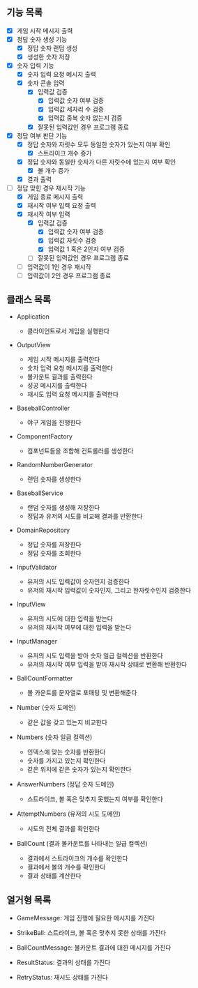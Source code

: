 ## 기능 목록

- [x] 게임 시작 메시지 출력
- [x] 정답 숫자 생성 기능
    - [x] 정답 숫자 랜덤 생성
    - [x] 생성한 숫자 저장
- [x] 숫자 입력 기능
    - [x] 숫자 입력 요청 메시지 출력
    - [x] 숫자 콘솔 입력
        - [x] 입력값 검증
            - [x] 입력값 숫자 여부 검증
            - [x] 입력값 세자리 수 검증
            - [x] 입력값 중복 숫자 없는지 검증
        - [x] 잘못된 입력값인 경우 프로그램 종료
- [x] 정답 여부 판단 기능
    - [x] 정답 숫자와 자릿수 모두 동일한 숫자가 있는지 여부 확인
        - [x] 스트라이크 개수 증가
    - [x] 정답 숫자와 동일한 숫자가 다른 자릿수에 있는지 여부 확인
        - [x] 볼 개수 증가
    - [x] 결과 출력
- [ ] 정답 맞힌 경우 재시작 기능
    - [x] 게임 종료 메시지 출력
    - [x] 재시작 여부 입력 요청 출력
    - [x] 재시작 여부 입력
        - [x] 입력값 검증
            - [x] 입력값 숫자 여부 검증
            - [x] 입력값 자릿수 검증
            - [x] 입력값 1 혹은 2인지 여부 검증
        - [ ] 잘못된 입력값인 경우 프로그램 종료
    - [ ] 입력값이 1인 경우 재시작
    - [ ] 입력값이 2인 경우 프로그램 종료

## 클래스 목록

- Application
    - 클라이언트로서 게임을 실행한다

- OutputView
    - 게임 시작 메시지를 출력한다
    - 숫자 입력 요청 메시지를 출력한다
    - 볼카운트 결과를 출력한다
    - 성공 메시지를 출력한다
    - 재시도 입력 요청 메시지를 출력한다

- BaseballController
    - 야구 게임을 진행한다

- ComponentFactory
    - 컴포넌트들을 조합해 컨트롤러를 생성한다

- RandomNumberGenerator
    - 랜덤 숫자를 생성한다

- BaseballService
    - 랜덤 숫자를 생성해 저장한다
    - 정답과 유저의 시도를 비교해 결과를 반환한다

- DomainRepository
    - 정답 숫자를 저장한다
    - 정답 숫자를 조회한다

- InputValidator
    - 유저의 시도 입력값이 숫자인지 검증한다
    - 유저의 재시작 입력값이 숫자인지, 그리고 한자릿수인지 검증한다

- InputView
    - 유저의 시도에 대한 입력을 받는다
    - 유저의 재시작 여부에 대한 입력을 받는다

- InputManager
    - 유저의 시도 입력을 받아 숫자 일급 컬렉션을 반환한다
    - 유저의 재시작 여부 입력을 받아 재시작 상태로 변환해 반환한다

- BallCountFormatter
    - 볼 카운트를 문자열로 포매팅 및 변환해준다

- Number (숫자 도메인)
    - 같은 값을 갖고 있는지 비교한다

- Numbers (숫자 일급 컬렉션)
    - 인덱스에 맞는 숫자를 반환한다
    - 숫자를 가지고 있는지 확인한다
    - 같은 위치에 같은 숫자가 있는지 확인한다

- AnswerNumbers (정답 숫자 도메인)
    - 스트라이크, 볼 혹은 맞추지 못했는지 여부를 확인한다

- AttemptNumbers (유저의 시도 도메인)
    - 시도의 전체 결과를 확인한다

- BallCount (결과 볼카운트를 나타내는 일급 컬렉션)
    - 결과에서 스트라이크의 개수를 확인한다
    - 결과에서 볼의 개수를 확인한다
    - 결과 상태를 계산한다

## 열거형 목록

- GameMessage: 게임 진행에 필요한 메시지를 가진다

- StrikeBall: 스트라이크, 볼 혹은 맞추지 못한 상태를 가진다

- BallCountMessage: 볼카운트 결과에 대한 메시지를 가진다

- ResultStatus: 결과의 상태를 가진다

- RetryStatus: 재시도 상태를 가진다
